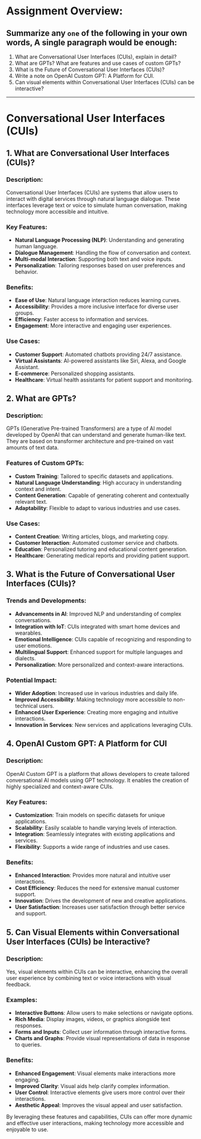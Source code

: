 #   Assignment Overview:
##   Summarize any `one` of the following in your own words, A single paragraph would be enough:
1.  What are Conversational User Interfaces (CUIs), explain in detail?
2.  What are GPTs? What are features and use cases of custom GPTs?
3.  What is the Future of Conversational User Interfaces (CUIs)?
4.  Write a note on OpenAI Custom GPT: A Platform for CUI.
5.  Can visual elements within Conversational User Interfaces (CUIs) can be interactive?

---
# Conversational User Interfaces (CUIs)

## 1. What are Conversational User Interfaces (CUIs)?

### Description:
Conversational User Interfaces (CUIs) are systems that allow users to interact with digital services through natural language dialogue. These interfaces leverage text or voice to simulate human conversation, making technology more accessible and intuitive.

### Key Features:
- **Natural Language Processing (NLP)**: Understanding and generating human language.
- **Dialogue Management**: Handling the flow of conversation and context.
- **Multi-modal Interaction**: Supporting both text and voice inputs.
- **Personalization**: Tailoring responses based on user preferences and behavior.

### Benefits:
- **Ease of Use**: Natural language interaction reduces learning curves.
- **Accessibility**: Provides a more inclusive interface for diverse user groups.
- **Efficiency**: Faster access to information and services.
- **Engagement**: More interactive and engaging user experiences.

### Use Cases:
- **Customer Support**: Automated chatbots providing 24/7 assistance.
- **Virtual Assistants**: AI-powered assistants like Siri, Alexa, and Google Assistant.
- **E-commerce**: Personalized shopping assistants.
- **Healthcare**: Virtual health assistants for patient support and monitoring.

## 2. What are GPTs?

### Description:
GPTs (Generative Pre-trained Transformers) are a type of AI model developed by OpenAI that can understand and generate human-like text. They are based on transformer architecture and pre-trained on vast amounts of text data.

### Features of Custom GPTs:
- **Custom Training**: Tailored to specific datasets and applications.
- **Natural Language Understanding**: High accuracy in understanding context and intent.
- **Content Generation**: Capable of generating coherent and contextually relevant text.
- **Adaptability**: Flexible to adapt to various industries and use cases.

### Use Cases:
- **Content Creation**: Writing articles, blogs, and marketing copy.
- **Customer Interaction**: Automated customer service and chatbots.
- **Education**: Personalized tutoring and educational content generation.
- **Healthcare**: Generating medical reports and providing patient support.

## 3. What is the Future of Conversational User Interfaces (CUIs)?

### Trends and Developments:
- **Advancements in AI**: Improved NLP and understanding of complex conversations.
- **Integration with IoT**: CUIs integrated with smart home devices and wearables.
- **Emotional Intelligence**: CUIs capable of recognizing and responding to user emotions.
- **Multilingual Support**: Enhanced support for multiple languages and dialects.
- **Personalization**: More personalized and context-aware interactions.

### Potential Impact:
- **Wider Adoption**: Increased use in various industries and daily life.
- **Improved Accessibility**: Making technology more accessible to non-technical users.
- **Enhanced User Experience**: Creating more engaging and intuitive interactions.
- **Innovation in Services**: New services and applications leveraging CUIs.

## 4. OpenAI Custom GPT: A Platform for CUI

### Description:
OpenAI Custom GPT is a platform that allows developers to create tailored conversational AI models using GPT technology. It enables the creation of highly specialized and context-aware CUIs.

### Key Features:
- **Customization**: Train models on specific datasets for unique applications.
- **Scalability**: Easily scalable to handle varying levels of interaction.
- **Integration**: Seamlessly integrates with existing applications and services.
- **Flexibility**: Supports a wide range of industries and use cases.

### Benefits:
- **Enhanced Interaction**: Provides more natural and intuitive user interactions.
- **Cost Efficiency**: Reduces the need for extensive manual customer support.
- **Innovation**: Drives the development of new and creative applications.
- **User Satisfaction**: Increases user satisfaction through better service and support.

## 5. Can Visual Elements within Conversational User Interfaces (CUIs) be Interactive?

### Description:
Yes, visual elements within CUIs can be interactive, enhancing the overall user experience by combining text or voice interactions with visual feedback.

### Examples:
- **Interactive Buttons**: Allow users to make selections or navigate options.
- **Rich Media**: Display images, videos, or graphics alongside text responses.
- **Forms and Inputs**: Collect user information through interactive forms.
- **Charts and Graphs**: Provide visual representations of data in response to queries.

### Benefits:
- **Enhanced Engagement**: Visual elements make interactions more engaging.
- **Improved Clarity**: Visual aids help clarify complex information.
- **User Control**: Interactive elements give users more control over their interactions.
- **Aesthetic Appeal**: Improves the visual appeal and user satisfaction.

By leveraging these features and capabilities, CUIs can offer more dynamic and effective user interactions, making technology more accessible and enjoyable to use.


